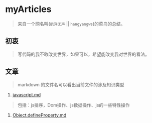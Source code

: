 # myArticles
> 来自一个网名叫(`航洋无声` || `hangyangws`)的菜鸟的总结。

## 初衷
> 写代码的我不敢改变世界，如果可以，希望能改变我对世界的看法。

## 文章
> markdown 的文件名可以看出当前文件的涉及知识类型

1. [javascript.md](https://github.com/hangyangws/myArticles/blob/master/javascript.md)

> 包括：js排序，Dom操作、js数据操作、js的一些特性操作

1. [Object.defineProperty.md](https://github.com/hangyangws/myArticles/blob/master/Object.defineProperty.md)

